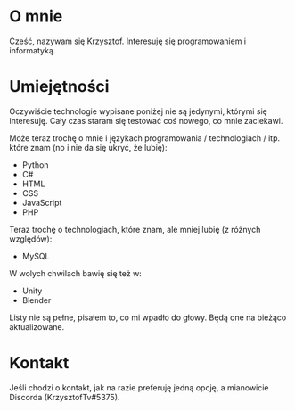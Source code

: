 # O mnie

Cześć, nazywam się Krzysztof. Interesuję się programowaniem i informatyką.

# Umiejętności

Oczywiście technologie wypisane poniżej nie są jedynymi, którymi się interesuję. Cały czas staram się testować coś nowego, co mnie zaciekawi.

Może teraz trochę o mnie i językach programowania / technologiach / itp. które znam (no i nie da się ukryć, że lubię):
- Python
- C#
- HTML
- CSS
- JavaScript
- PHP

Teraz trochę o technologiach, które znam, ale mniej lubię (z różnych względów):
- MySQL

W wolych chwilach bawię się też w:
- Unity
- Blender

Listy nie są pełne, pisałem to, co mi wpadło do głowy. Będą one na bieżąco aktualizowane.

# Kontakt

Jeśli chodzi o kontakt, jak na razie preferuję jedną opcję, a mianowicie Discorda (KrzysztofTv#5375).
